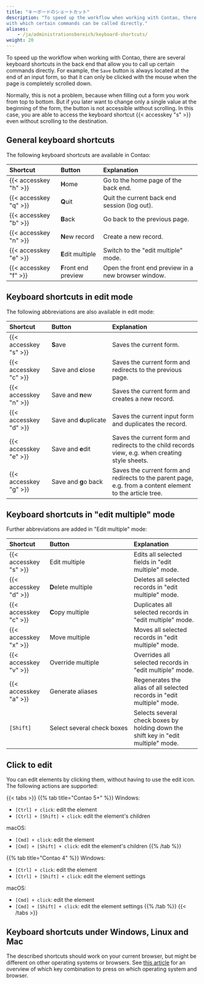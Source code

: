 ```yaml
---
title: "キーボードのショートカット"
description: "To speed up the workflow when working with Contao, there are several keyboard shortcuts in the back end, 
with which certain commands can be called directly."
aliases:
    - /ja/administrationsbereich/keyboard-shortcuts/
weight: 20
---
```


To speed up the workflow when working with Contao, there are several keyboard shortcuts in the back end that allow you to
call up certain commands directly. For example, the `Save` button is always located at the end of an input form, so that 
it can only be clicked with the mouse when the page is completely scrolled down.

Normally, this is not a problem, because when filling out a form you work from top to bottom. But 
if you later want to change only a single value at the beginning of the form, the button is not accessible without scrolling. 
In this case, you are able to access the keyboard shortcut {{< accesskey "s" >}} even without scrolling 
to the destination.


## General keyboard shortcuts

The following keyboard shortcuts are available in Contao:

| Shortcut              | Button                  | Explanation                                                                         |
|:----------------------|:------------------------|:------------------------------------------------------------------------------------|
| {{< accesskey "h" >}} | **H**ome                | Go to the home page of the back end.                                                |
| {{< accesskey "q" >}} | **Q**uit                | Quit the current back end session (log out).                                        |
| {{< accesskey "b" >}} | **B**ack                | Go back to the previous page.                                                       |
| {{< accesskey "n" >}} | **N**ew record          | Create a new record.                                                                |
| {{< accesskey "e" >}} | **E**dit multiple       | Switch to the "edit multiple" mode.                                                 |
| {{< accesskey "f" >}} | **F**ront end preview   | Open the front end preview in a new browser window.                                 |


## Keyboard shortcuts in edit mode

The following abbreviations are also available in edit mode:

| Shortcut              | Button                             | Explanation                                                                                               |
|:----------------------|:-----------------------------------|:----------------------------------------------------------------------------------------------------------|
| {{< accesskey "s" >}} | **S**ave                           | Saves the current form.                                                                                   |
| {{< accesskey "c" >}} | Save and **c**lose                 | Saves the current form and redirects to the previous page.                                                |
| {{< accesskey "n" >}} | Save and **n**ew                   | Saves the current form and creates a new record.                                                          |
| {{< accesskey "d" >}} | Save&nbsp;and&nbsp;**d**uplicate   | Saves the current input form and duplicates the record.                                                   |
| {{< accesskey "e" >}} | Save and **e**dit                  | Saves the current form and redirects to the child records view, e.g. when creating style sheets.          |
| {{< accesskey "g" >}} | Save and **g**o back               | Saves the current form and redirects to the parent page, e.g. from a content element to the article tree. |


## Keyboard shortcuts in "edit multiple" mode

Further abbreviations are added in "Edit multiple" mode:

| Shortcut              | Button                                      | Explanation                                                                                         |
|:----------------------|:--------------------------------------------|:----------------------------------------------------------------------------------------------------|
| {{< accesskey "s" >}} | Edit multiple                               | Edits all selected fields in "edit multiple" mode.                                                  |
| {{< accesskey "d" >}} | **D**elete multiple                         | Deletes all selected records in "edit multiple" mode.                                               |
| {{< accesskey "c" >}} | **C**opy multiple                           | Duplicates all selected records in "edit multiple" mode.                                            |
| {{< accesskey "x" >}} | Move multiple                               | Moves all selected records in "edit multiple" mode.                                                 |
| {{< accesskey "v" >}} | Override multiple                           | Overrides all selected records in "edit multiple" mode.                                             |
| {{< accesskey "a" >}} | Generate aliases                            | Regenerates the alias of all selected records in "edit multiple" mode.                              |
| `[Shift]`             | Select&nbsp;several&nbsp;check&nbsp;boxes   | Selects several check boxes by holding down the shift key in "edit multiple" mode.                  |


## Click to edit

You can edit elements by clicking them, without having to use the edit icon. The following actions are supported:

{{< tabs >}}
{{% tab title="Contao 5+" %}}
Windows:

- `[Ctrl] + click`: edit the element
- `[Ctrl] + [Shift] + click`: edit the element's children

macOS:

- `[Cmd] + click`: edit the element
- `[Cmd] + [Shift] + click`: edit the element's children
{{% /tab %}}

{{% tab title="Contao 4" %}}
Windows:

- `[Ctrl] + click`: edit the element
- `[Ctrl] + [Shift] + click`: edit the element settings

macOS:

- `[Cmd] + click`: edit the element
- `[Cmd] + [Shift] + click`: edit the element settings
{{% /tab %}}
{{< /tabs >}}

## Keyboard shortcuts under Windows, Linux and Mac

The described shortcuts should work on your current browser, but might be different on other operating systems or browsers.
See [this article][MozillaAccesskey] for an overview of which key combination to press on which operating system and 
browser.


[MozillaAccesskey]: https://developer.mozilla.org/en-US/docs/Web/HTML/Global_attributes/accesskey
